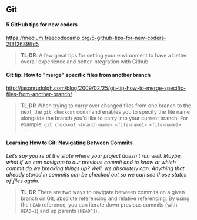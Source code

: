 ## Git

#### 5 GitHub tips for new coders

https://medium.freecodecamp.org/5-github-tips-for-new-coders-2f312689ffd5

> **TL;DR**: A few great tips for setting your environment to have a better overall experience and better integration with Github

#### Git tip: How to "merge" specific files from another branch

http://jasonrudolph.com/blog/2009/02/25/git-tip-how-to-merge-specific-files-from-another-branch/

> **TL;DR** When trying to carry over changed files from one branch to the next, the `git checkout` command enables you to specify the file name alongside the branch you'd like to carry into your current branch. For example, `git checkout <branch-name> <file-name1> <file-name2> ...`

#### Learning How to Git: Navigating Between Commits

*Let’s say you’re at the state where your project doesn’t run well. Maybe, what if we can navigate to our previous commit and to know at which commit do we breaking things up? Well, we absolutely can. Anything that already stored in commits can be checked out so we can see those states of files again.*

> **TL;DR** There are two ways to navigate between commits on a given branch on Git; absolute referencing and relative referencing. By using the `HEAD` reference, you can iterate down previous commits (with `HEAD~1`) and up parents (`HEAD^1`).
